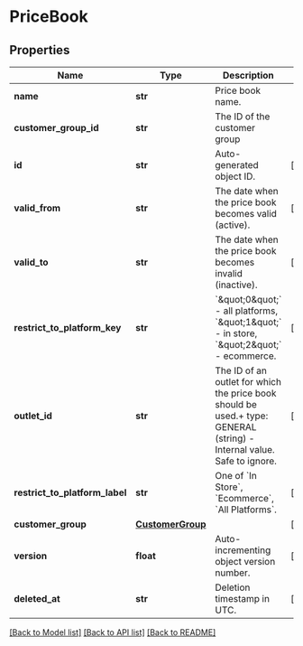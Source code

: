 # PriceBook

## Properties
Name | Type | Description | Notes
------------ | ------------- | ------------- | -------------
**name** | **str** | Price book name. | 
**customer_group_id** | **str** | The ID of the customer group | 
**id** | **str** | Auto-generated object ID. | [optional] 
**valid_from** | **str** | The date when the price book becomes valid (active). | [optional] 
**valid_to** | **str** | The date when the price book becomes invalid (inactive). | [optional] 
**restrict_to_platform_key** | **str** | &#x60;\&quot;0\&quot;&#x60; - all platforms, &#x60;\&quot;1\&quot;&#x60; - in store, &#x60;\&quot;2\&quot;&#x60; - ecommerce. | [optional] 
**outlet_id** | **str** | The ID of an outlet for which the price book should be used.+ type: GENERAL (string) - Internal value. Safe to ignore. | [optional] 
**restrict_to_platform_label** | **str** | One of &#x60;In Store&#x60;, &#x60;Ecommerce&#x60;, &#x60;All Platforms&#x60;. | [optional] 
**customer_group** | [**CustomerGroup**](CustomerGroup.md) |  | [optional] 
**version** | **float** | Auto-incrementing object version number. | [optional] 
**deleted_at** | **str** | Deletion timestamp in UTC. | [optional] 

[[Back to Model list]](../README.md#documentation-for-models) [[Back to API list]](../README.md#documentation-for-api-endpoints) [[Back to README]](../README.md)


